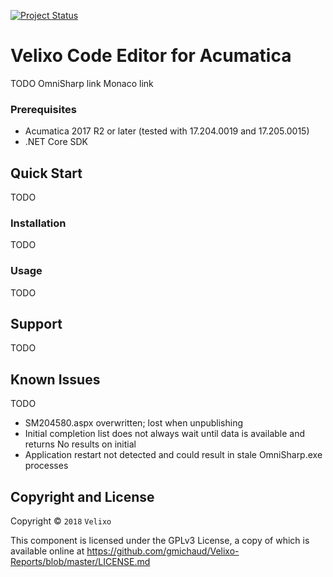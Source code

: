 ﻿[![Project Status](http://opensource.box.com/badges/active.svg)](http://opensource.box.com/badges)

Velixo Code Editor for Acumatica
================================
TODO
OmniSharp link
Monaco link

### Prerequisites
* Acumatica 2017 R2 or later (tested with 17.204.0019 and 17.205.0015)
* .NET Core SDK

Quick Start
-----------
TODO

### Installation
TODO

### Usage
TODO

Support
-----------
TODO

Known Issues
------------
TODO

* SM204580.aspx overwritten; lost when unpublishing
* Initial completion list does not always wait until data is available and returns No results on initial
* Application restart not detected and could result in stale OmniSharp.exe processes

## Copyright and License

Copyright © `2018` `Velixo`

This component is licensed under the GPLv3 License, a copy of which is available online at https://github.com/gmichaud/Velixo-Reports/blob/master/LICENSE.md
